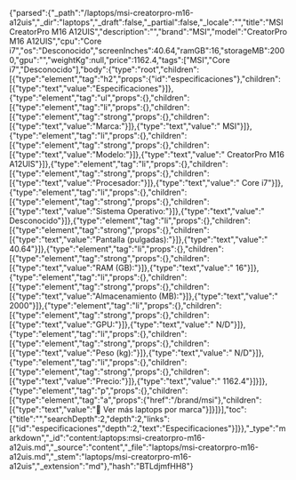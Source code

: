 {"parsed":{"_path":"/laptops/msi-creatorpro-m16-a12uis","_dir":"laptops","_draft":false,"_partial":false,"_locale":"","title":"MSI CreatorPro M16 A12UIS","description":"","brand":"MSI","model":"CreatorPro M16 A12UIS","cpu":"Core i7","os":"Desconocido","screenInches":40.64,"ramGB":16,"storageMB":2000,"gpu":"","weightKg":null,"price":1162.4,"tags":["MSI","Core i7","Desconocido"],"body":{"type":"root","children":[{"type":"element","tag":"h2","props":{"id":"especificaciones"},"children":[{"type":"text","value":"Especificaciones"}]},{"type":"element","tag":"ul","props":{},"children":[{"type":"element","tag":"li","props":{},"children":[{"type":"element","tag":"strong","props":{},"children":[{"type":"text","value":"Marca:"}]},{"type":"text","value":" MSI"}]},{"type":"element","tag":"li","props":{},"children":[{"type":"element","tag":"strong","props":{},"children":[{"type":"text","value":"Modelo:"}]},{"type":"text","value":" CreatorPro M16 A12UIS"}]},{"type":"element","tag":"li","props":{},"children":[{"type":"element","tag":"strong","props":{},"children":[{"type":"text","value":"Procesador:"}]},{"type":"text","value":" Core i7"}]},{"type":"element","tag":"li","props":{},"children":[{"type":"element","tag":"strong","props":{},"children":[{"type":"text","value":"Sistema Operativo:"}]},{"type":"text","value":" Desconocido"}]},{"type":"element","tag":"li","props":{},"children":[{"type":"element","tag":"strong","props":{},"children":[{"type":"text","value":"Pantalla (pulgadas):"}]},{"type":"text","value":" 40.64"}]},{"type":"element","tag":"li","props":{},"children":[{"type":"element","tag":"strong","props":{},"children":[{"type":"text","value":"RAM (GB):"}]},{"type":"text","value":" 16"}]},{"type":"element","tag":"li","props":{},"children":[{"type":"element","tag":"strong","props":{},"children":[{"type":"text","value":"Almacenamiento (MB):"}]},{"type":"text","value":" 2000"}]},{"type":"element","tag":"li","props":{},"children":[{"type":"element","tag":"strong","props":{},"children":[{"type":"text","value":"GPU:"}]},{"type":"text","value":" N/D"}]},{"type":"element","tag":"li","props":{},"children":[{"type":"element","tag":"strong","props":{},"children":[{"type":"text","value":"Peso (kg):"}]},{"type":"text","value":" N/D"}]},{"type":"element","tag":"li","props":{},"children":[{"type":"element","tag":"strong","props":{},"children":[{"type":"text","value":"Precio:"}]},{"type":"text","value":" 1162.4"}]}]},{"type":"element","tag":"p","props":{},"children":[{"type":"element","tag":"a","props":{"href":"/brand/msi"},"children":[{"type":"text","value":"🚀 Ver más laptops por marca"}]}]}],"toc":{"title":"","searchDepth":2,"depth":2,"links":[{"id":"especificaciones","depth":2,"text":"Especificaciones"}]}},"_type":"markdown","_id":"content:laptops:msi-creatorpro-m16-a12uis.md","_source":"content","_file":"laptops/msi-creatorpro-m16-a12uis.md","_stem":"laptops/msi-creatorpro-m16-a12uis","_extension":"md"},"hash":"BTLdjmfHH8"}